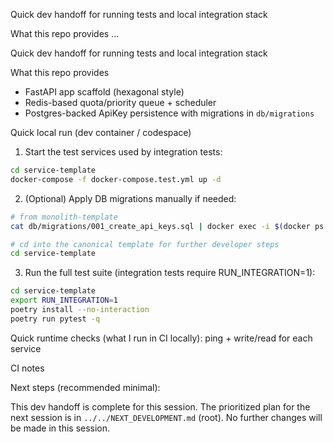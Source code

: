 Quick dev handoff for running tests and local integration stack

What this repo provides
...

Quick dev handoff for running tests and local integration stack

What this repo provides
- FastAPI app scaffold (hexagonal style)
- Redis-based quota/priority queue + scheduler
- Postgres-backed ApiKey persistence with migrations in `db/migrations`

Quick local run (dev container / codespace)
1. Start the test services used by integration tests:

```bash
cd service-template
docker-compose -f docker-compose.test.yml up -d
```

2. (Optional) Apply DB migrations manually if needed:

```bash
# from monolith-template
cat db/migrations/001_create_api_keys.sql | docker exec -i $(docker ps -qf "name=service-template-postgres") psql -U test -d test_db

# cd into the canonical template for further developer steps
cd service-template
```

3. Run the full test suite (integration tests require RUN_INTEGRATION=1):

```bash
cd service-template
export RUN_INTEGRATION=1
poetry install --no-interaction
poetry run pytest -q
```

Quick runtime checks (what I run in CI locally): ping + write/read for each service


CI notes

Next steps (recommended minimal):

This dev handoff is complete for this session. The prioritized plan for the next session is in `../../NEXT_DEVELOPMENT.md` (root). No further changes will be made in this session.
